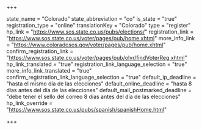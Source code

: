 +++

state_name = "Colorado"
state_abbreviation = "co"
is_state = "true"
registration_type = "online"
translationKey = "Colorado"
type = "register"
hp_link = "https://www.sos.state.co.us/pubs/elections/"
registration_link = "https://www.sos.state.co.us/voter/pages/pub/home.xhtml"
more_info_link = "https://www.coloradosos.gov/voter/pages/pub/home.xhtml"
confirm_registration_link = "https://www.sos.state.co.us/voter/pages/pub/olvr/findVoterReg.xhtml"
hp_link_translated = "true"
registration_link_language_selection = "true"
more_info_link_translated = "true"
confirm_registration_link_language_selection = "true"
default_ip_deadline = "hasta el mismo día de las elecciones"
default_online_deadline = "hasta 8 días antes del día de las elecciones"
default_mail_postmarked_deadline = "debe tener el sello del correo 8 días antes del día de las elecciones"
hp_link_override = "https://www.sos.state.co.us/pubs/spanish/spanishHome.html"

+++